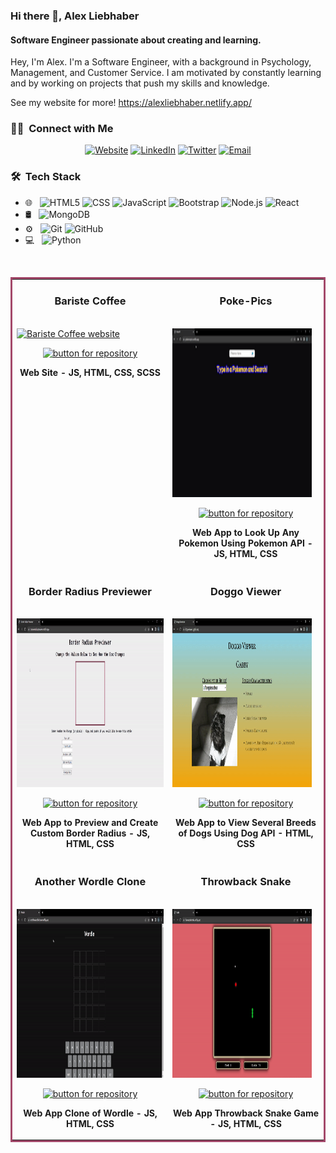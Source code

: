 ### Hi there 👋, Alex Liebhaber

#### Software Engineer passionate about creating and learning.

Hey, I'm Alex. I'm a Software Engineer, with a background in Psychology, Management, and Customer Service. I am motivated by constantly learning and by working on projects that push my skills and knowledge.

See my website for more! https://alexliebhaber.netlify.app/

<h3> 🤝🏻 &nbsp;Connect with Me </h3>

<p align="center">
<a href="https://alexliebhaber.netlify.app/"><img alt="Website" src="https://img.shields.io/badge/Website-alexliebhaber.netlify.app/-blue?style=flat-square&logo=google-chrome"></a>
<a href="https://www.linkedin.com/in/alexliebhaber/"><img alt="LinkedIn" src="https://img.shields.io/badge/LinkedIn-Alex%20Liebhaber-blue?style=flat-square&logo=linkedin"></a>
<a href="https://twitter.com/alex_liebhaber"><img alt="Twitter" src="https://img.shields.io/badge/Twitter-alex_liebhaber-blue?style=flat-square&logo=twitter"></a>
<a href="mailto:alexliebhaber@protonmail.com"><img alt="Email" src="https://img.shields.io/badge/Email-alexliebhaber@protonmail.com-blue?style=flat-square&logo=gmail"></a>
</p>

<h3> 🛠 &nbsp;Tech Stack</h3>

- 🌐 &nbsp;
  ![HTML5](https://img.shields.io/badge/-HTML5-333333?style=flat&logo=HTML5)
  ![CSS](https://img.shields.io/badge/-CSS-333333?style=flat&logo=CSS3&logoColor=1572B6)
  ![JavaScript](https://img.shields.io/badge/-JavaScript-333333?style=flat&logo=javascript)
  ![Bootstrap](https://img.shields.io/badge/-Bootstrap-333333?style=flat&logo=bootstrap&logoColor=563D7C)
  ![Node.js](https://img.shields.io/badge/-Node.js-333333?style=flat&logo=node.js)
  ![React](https://img.shields.io/badge/-React-333333?style=flat&logo=react)
- 🛢 &nbsp;
  ![MongoDB](https://img.shields.io/badge/-MongoDB-333333?style=flat&logo=mongodb)
- ⚙️ &nbsp;
  ![Git](https://img.shields.io/badge/-Git-333333?style=flat&logo=git)
  ![GitHub](https://img.shields.io/badge/-GitHub-333333?style=flat&logo=github)
- 💻 &nbsp;
  ![Python](https://img.shields.io/badge/-Python-333333?style=flat&logo=python)

<br/>

<table bordercolor="#a3496a">
  <!-- Row 1 -->
  <tr>
    <td width="50%" valign="top">
      <h3 align="center">Bariste Coffee</h3>
        <br />
        <a target="_blank" href="https://baristecoffee.netlify.app/">
            <img src="bariste.gif" width="100%" height="270px" alt="Bariste Coffee website"/>
        </a>
        <br />
        <p align="center">
          
  <a href="https://github.com/AlexLieb83/Bariste-Coffee" target="_blank" rel="noreferrer">
    <img src="https://img.shields.io/badge/-repo-efefef?style=flat-square&logo=github&logoColor=01a9f4" alt="button for repository" height ="25px"></a> 
<!--   <a href="https://baristecoffee.netlify.app/" target="_blank" rel="noreferrer">
    <img src="https://img.shields.io/badge/-live%20site-01a9f4?style=flat-square" alt="button for live site" height="25px">
  </a> -->
        </p>
         <p align="center"><strong>Web Site - JS, HTML, CSS, SCSS</strong></p>
    </td>
    <td width="50%" valign="top">
      <h3 align="center">Poke-Pics</h3>
      <br />
        <a target="_blank" href="https://pokemonpics.netlify.app/">
          <img src="pokepics.gif" width="95%" height="270px" alt="poke-pics website"/>
        </a>
      <br />
        <p align="center">
  <a href="https://github.com/AlexLieb83/Poke-Pics" target="_blank">
    <img src="https://img.shields.io/badge/-repo-efefef?style=flat-square&logo=github&logoColor=01a9f4" alt="button for repository" height ="25px"></a> 
  </a>
<!--   <a href="https://pokemonpics.netlify.app/" target="_blank">
    <img src="https://img.shields.io/badge/-live%20site-01a9f4?style=flat-square" alt="button for live site" height="25px"></a>
  </a> -->
      </p>
        <p align="center"><strong>Web App to Look Up Any Pokemon Using Pokemon API - JS, HTML, CSS</strong></p>
    </td>
  </tr>
<!-- Row 2 -->
  <tr>
    <td width="50%" valign="top">
      <h3 align="center">Border Radius Previewer</h3>
        <br />
        <a target="_blank" href="https://borderradiuspreview.netlify.app/">
            <img src="border.gif" width="100%" height="270px" alt="Border Radius Previewer website"/>
        </a>
        <br />
        <p align="center">
          
  <a href="https://github.com/AlexLieb83/Border-Radius-Previewer" target="_blank" rel="noreferrer">
    <img src="https://img.shields.io/badge/-repo-efefef?style=flat-square&logo=github&logoColor=01a9f4" alt="button for repository" height ="25px"></a> 
<!--   <a href="https://borderradiuspreview.netlify.app/" target="_blank" rel="noreferrer">
    <img src="https://img.shields.io/badge/-live%20site-01a9f4?style=flat-square" alt="button for live site" height="25px"></a> -->
        </p>
         <p align="center"><strong>Web App to Preview and Create Custom Border Radius - JS, HTML, CSS</strong></p>
    </td>
    <td width="50%" valign="top">
      <h3 align="center">Doggo Viewer</h3>
      <br />
        <a target="_blank" href="https://doggoviewer.netlify.app/">
          <img src="doggo.gif" width="95%" height="270px" alt="Doggo Viewer website"/>
        </a>
      <br />
        <p align="center">
  <a href="https://github.com/AlexLieb83/doggo-generator" target="_blank">
    <img src="https://img.shields.io/badge/-repo-efefef?style=flat-square&logo=github&logoColor=01a9f4" alt="button for repository" height ="25px"></a> 
  </a>
<!--   <a href="https://doggoviewer.netlify.app/" target="_blank">
    <img src="https://img.shields.io/badge/-live%20site-01a9f4?style=flat-square" alt="button for live site" height="25px"></a> -->
  </a>
      </p>
        <p align="center"><strong>Web App to View Several Breeds of Dogs Using Dog API - HTML, CSS</strong></p>
    </td>
  </tr>
  <!-- Row 3 -->
  <tr>
    <td width="50%" valign="top">
      <h3 align="center">Another Wordle Clone</h3>
        <br />
        <a target="_blank" href="https://anotherwordleclone.netlify.app/">
            <img src="wordle.gif" width="100%" height="270px" alt="Another Wordle Clone App"/>
        </a>
        <br />
        <p align="center">
          
  <a href="https://github.com/AlexLieb83/wordle-game" target="_blank" rel="noreferrer">
    <img src="https://img.shields.io/badge/-repo-efefef?style=flat-square&logo=github&logoColor=01a9f4" alt="button for repository" height ="25px"></a> 
<!--   <a href="https://anotherwordleclone.netlify.app/" target="_blank" rel="noreferrer">
    <img src="https://img.shields.io/badge/-live%20site-01a9f4?style=flat-square" alt="button for live site" height="25px"></a> -->
        </p>
         <p align="center"><strong>Web App Clone of Wordle - JS, HTML, CSS</strong></p>
    </td>
    <td width="50%" valign="top">
      <h3 align="center">Throwback Snake</h3>
      <br />
        <a target="_blank" href="https://throwbacksnake.netlify.app/">
          <img src="snake.gif" width="95%" height="270px" alt="Throwback Snake App website"/>
        </a>
      <br />
        <p align="center">
  <a href="https://github.com/AlexLieb83/Snake-game" target="_blank">
    <img src="https://img.shields.io/badge/-repo-efefef?style=flat-square&logo=github&logoColor=01a9f4" alt="button for repository" height ="25px"></a> 
  </a>
<!--   <a href="https://throwbacksnake.netlify.app/" target="_blank">
    <img src="https://img.shields.io/badge/-live%20site-01a9f4?style=flat-square" alt="button for live site" height="25px"></a> -->
  </a>
      </p>
        <p align="center"><strong>Web App Throwback Snake Game - JS, HTML, CSS</strong></p>
    </td>
  </tr>
</table>

<!-- <a href="https://github.com/AVS1508">
  <img height="180em" src="https://github-readme-stats.vercel.app/api/top-langs/?username=alexlieb83&theme=buefy&layout=compact" />
   
</a> -->

